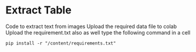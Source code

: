 # Extract Table

Code to extract text from images
Upload the required data file to colab
Upload the requirement.txt also as well
type the following command in a cell

```
pip install -r "/content/requirements.txt"
```
